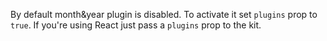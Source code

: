 By default month&year plugin is disabled. To activate it set `plugins` prop to `true`.  If you're using React just pass a `plugins` prop to the kit.
